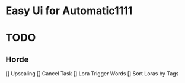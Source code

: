 # Easy Ui for Automatic1111


# TODO

## Horde
[] Upscaling
[] Cancel Task
[] Lora Trigger Words
[] Sort Loras by Tags
